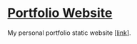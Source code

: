 # [Portfolio Website](https://irabeny89.github.io/portfolio/)

My personal portfolio static website [[link](https://irabeny89.github.io/portfolio/)].
